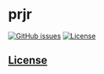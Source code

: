 # prjr
[![GitHub issues](https://img.shields.io/github/issues/dunstontc/prjr.svg)](https://github.com/dunstontc/prjr/issues)
[![License](https://img.shields.io/github/license/dunstontc/prjr.svg)](https://github.com/dunstontc/prjr/blob/master/LICENSE)



## [License](https://github.com/dunstontc/prjr/blob/master/LICENSE)

